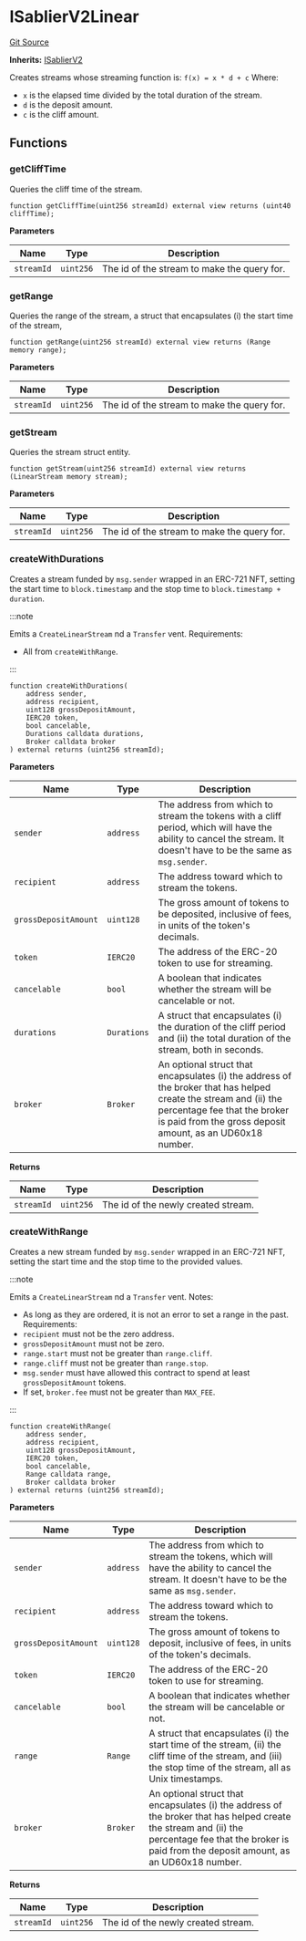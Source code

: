 # ISablierV2Linear
[Git Source](https://github.com/sablierhq/v2-core/blob/4918aca82c552a62619e2c71f2241abf1e877f72/protocol/technical-reference-v2/interfaces)

**Inherits:**
[ISablierV2](/protocol/technical-reference-v2/interfaces/contract.ISablierV2.md)

Creates streams whose streaming function is:
`
f(x) = x * d + c
`
Where:
- `x` is the elapsed time divided by the total duration of the stream.
- `d` is the deposit amount.
- `c` is the cliff amount.


## Functions
### getCliffTime

Queries the cliff time of the stream.


```solidity
function getCliffTime(uint256 streamId) external view returns (uint40 cliffTime);
```
**Parameters**

|Name|Type|Description|
|----|----|-----------|
|`streamId`|`uint256`|The id of the stream to make the query for.|


### getRange

Queries the range of the stream, a struct that encapsulates (i) the start time of the stream,


```solidity
function getRange(uint256 streamId) external view returns (Range memory range);
```
**Parameters**

|Name|Type|Description|
|----|----|-----------|
|`streamId`|`uint256`|The id of the stream to make the query for.|


### getStream

Queries the stream struct entity.


```solidity
function getStream(uint256 streamId) external view returns (LinearStream memory stream);
```
**Parameters**

|Name|Type|Description|
|----|----|-----------|
|`streamId`|`uint256`|The id of the stream to make the query for.|


### createWithDurations

Creates a stream funded by `msg.sender` wrapped in an ERC-721 NFT, setting the start time to
`block.timestamp` and the stop time to `block.timestamp + duration`.

 :::note

Emits a `CreateLinearStream` nd a `Transfer` vent.
Requirements:
- All from `createWithRange`.

:::



```solidity
function createWithDurations(
    address sender,
    address recipient,
    uint128 grossDepositAmount,
    IERC20 token,
    bool cancelable,
    Durations calldata durations,
    Broker calldata broker
) external returns (uint256 streamId);
```
**Parameters**

|Name|Type|Description|
|----|----|-----------|
|`sender`|`address`|The address from which to stream the tokens with a cliff period, which will have the ability to cancel the stream. It doesn't have to be the same as `msg.sender`.|
|`recipient`|`address`|The address toward which to stream the tokens.|
|`grossDepositAmount`|`uint128`|The gross amount of tokens to be deposited, inclusive of fees, in units of the token's decimals.|
|`token`|`IERC20`|The address of the ERC-20 token to use for streaming.|
|`cancelable`|`bool`|A boolean that indicates whether the stream will be cancelable or not.|
|`durations`|`Durations`|A struct that encapsulates (i) the duration of the cliff period and (ii) the total duration of the stream, both in seconds.|
|`broker`|`Broker`|An optional struct that encapsulates (i) the address of the broker that has helped create the stream and (ii) the percentage fee that the broker is paid from the gross deposit amount, as an UD60x18 number.|

**Returns**

|Name|Type|Description|
|----|----|-----------|
|`streamId`|`uint256`|The id of the newly created stream.|


### createWithRange

Creates a new stream funded by `msg.sender` wrapped in an ERC-721 NFT, setting the start time and the
stop time to the provided values.

 :::note

Emits a `CreateLinearStream` nd a `Transfer` vent.
Notes:
- As long as they are ordered, it is not an error to set a range in the past.
Requirements:
- `recipient` must not be the zero address.
- `grossDepositAmount` must not be zero.
- `range.start` must not be greater than `range.cliff`.
- `range.cliff` must not be greater than `range.stop`.
- `msg.sender` must have allowed this contract to spend at least `grossDepositAmount` tokens.
- If set, `broker.fee` must not be greater than `MAX_FEE`.

:::



```solidity
function createWithRange(
    address sender,
    address recipient,
    uint128 grossDepositAmount,
    IERC20 token,
    bool cancelable,
    Range calldata range,
    Broker calldata broker
) external returns (uint256 streamId);
```
**Parameters**

|Name|Type|Description|
|----|----|-----------|
|`sender`|`address`|The address from which to stream the tokens, which will have the ability to cancel the stream. It doesn't have to be the same as `msg.sender`.|
|`recipient`|`address`|The address toward which to stream the tokens.|
|`grossDepositAmount`|`uint128`|The gross amount of tokens to deposit, inclusive of fees, in units of the token's decimals.|
|`token`|`IERC20`|The address of the ERC-20 token to use for streaming.|
|`cancelable`|`bool`|A boolean that indicates whether the stream will be cancelable or not.|
|`range`|`Range`|A struct that encapsulates (i) the start time of the stream, (ii) the cliff time of the stream, and (iii) the stop time of the stream, all as Unix timestamps.|
|`broker`|`Broker`|An optional struct that encapsulates (i) the address of the broker that has helped create the stream and (ii) the percentage fee that the broker is paid from the deposit amount, as an UD60x18 number.|

**Returns**

|Name|Type|Description|
|----|----|-----------|
|`streamId`|`uint256`|The id of the newly created stream.|


